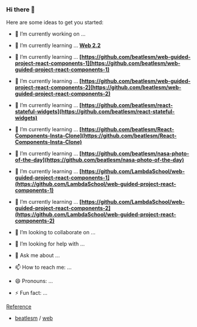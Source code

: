 ### Hi there 👋


Here are some ideas to get you started:

- 🔭 I’m currently working on ...  

- 🌱 I’m currently learning ... **[Web 2.2](https://github.com/beatlesm/web/tree/main/2.2)**

- 🌱 I’m currently learning ... **[https://github.com/beatlesm/web-guided-project-react-components-1](https://github.com/beatlesm/web-guided-project-react-components-1)**
- 🌱 I’m currently learning ... **[https://github.com/beatlesm/web-guided-project-react-components-2](https://github.com/beatlesm/web-guided-project-react-components-2)**

- 🌱 I’m currently learning ... **[https://github.com/beatlesm/react-stateful-widgets](https://github.com/beatlesm/react-stateful-widgets)**
- 🌱 I’m currently learning ... **[https://github.com/beatlesm/React-Components-Insta-Clone](https://github.com/beatlesm/React-Components-Insta-Clone)**
- 🌱 I’m currently learning ... **[https://github.com/beatlesm/nasa-photo-of-the-day](https://github.com/beatlesm/nasa-photo-of-the-day)**

- 🌱 I’m currently learning ... **[https://github.com/LambdaSchool/web-guided-project-react-components-1](https://github.com/LambdaSchool/web-guided-project-react-components-1)**
- 🌱 I’m currently learning ... **[https://github.com/LambdaSchool/web-guided-project-react-components-2](https://github.com/LambdaSchool/web-guided-project-react-components-2)**

- 👯 I’m looking to collaborate on ...
- 🤔 I’m looking for help with ...
- 💬 Ask me about ...
- 📫 How to reach me: ...
- 😄 Pronouns: ...
- ⚡ Fun fact: ...

[Reference](https://github.com/beatlesm/beatlesm/blob/main/Ref.md)

-   [beatlesm](https://github.com/beatlesm/beatlesm) /  [web](https://github.com/beatlesm/web)